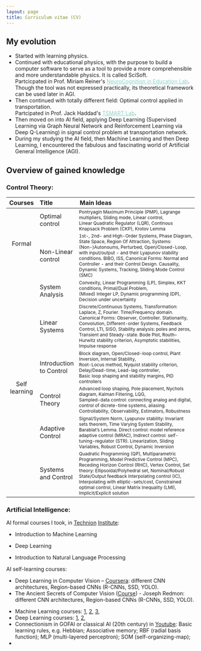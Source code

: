 ```yaml
---
layout: page
title: Curriculum vitae (CV)
---
```



## My evolution

- Started with learning physics.
- Continued with educational physics, with the purpose to build a computer software to serve as a tool to provide a more comprehensible and more understandable physics. It is called SciSoft.
<br>Partcicpated in Prof. Miriam Reiner's <a style="color:#8dd3c7" href="https://vrneurocog.wixsite.com/vrneurocog/researchers">NeuroCognition in Education Lab</a>.<br>Though the tool was not expressed practically, its theoretical framework can be used later in AGI.
- Then continued with totally different field: Optimal control applied in transportation.<br>Partcipated in Prof. Jack Haddad's <a style="color:#8dd3c7" href="https://haddad.net.technion.ac.il/lab-members/">TSMART Lab</a>.
- Then moved on into AI field, applying Deep Learning (Supervised Learning via Graph Neural Network and Reinforcement Learning via Deep Q-Learning) in signal control problem at transportation network.
- During my studying the AI field, then Machine Learning and then Deep Learning, I encountered the fabulous and fascinating world of Artificial General Intelligence (AGI).


## Overview of gained knowledge

### Control Theory:

<table>
<!-- =============================== HEADER ================================ -->
  <thead>
    <tr>
      <th style="width: 2%">Courses</th>
      <th style="width: 4%" align="left">Title</th>
      <th align="left">Main Ideas</th>
      <!--<th align="left">Resources</th>
      <th align="left">Internal ref</th>-->
    </tr>
  </thead>
  <tbody>
<!-- =============================== Formal Courses ================================ -->
    <tr>
      <td rowspan="2" align="center" class="vertical-th">Formal</td>
      <td rowspan="1">Optimal control</td>
      <td rowspan="1" style="font-size:12px">Pontryagin Maximum Principle (PMP), Lagrange multipliers, Sliding mode, Linear control,<br />Linear Quadratic Regulator (LQR), Continous Knapsack Problem (CKP), Krotov Lemma</td>
      <!--<td rowspan="1">-res-</td>
      <td rowspan="1">-ref-</td>-->
    </tr>
    <tr>
      <td rowspan="1">Non-Linear control</td>
      <td rowspan="1" style="font-size:12px">1st-, 2nd- and High-Order Systems, Phase Diagram, State Space, Region Of Attraction, Systems: (Non-)Autonoums, Perturbed, Open/Closed-Loop, with input/output - and their Lyapunov stability conditions. BIBO, ISS, Canonical Forms: Normal and Controller - and their Control Design. Causality, Dynamic Systems, Tracking, Sliding Mode Control (SMC)</td>
      <!--<td rowspan="1">-res-</td>
      <td rowspan="1">-ref-</td>-->
    </tr>
<!-- =============================== Self-learning Courses ================================ -->
    <tr>
      <td rowspan="6" align="center" class="vertical-th">Self learning</td>
      <td rowspan="1">System Analysis</td>
      <td rowspan="1" style="font-size:12px">Convexity, Linear Programming (LP), Simplex, KKT conditions, Primal/Dual Problem,<br />(Mixed) Integer LP, Dynamic programming (DP), Decision under uncertainty</td>
      <!--<td rowspan="1">-res-</td>
      <td rowspan="1">-ref-</td>-->
    </tr>
    <tr>
      <td rowspan="1">Linear Systems</td>
      <td rowspan="1" style="font-size:12px">Discrete/Continuous Systems, Transformation: Laplace, Z, Fourier. Time/Frequency domain. Canonical Forms: Observer, Controller. Stationarity, Convolution, Different-order Systems, Feedback Control, LTI, SISO, Stability analysis: poles and zeros, Transient and Steady-state. Bode Plot, Routh–Hurwitz stability criterion, Asymptotic stabilities, Impulse response</td>
      <!--<td rowspan="1">-res-</td>
      <td rowspan="1">-ref-</td>-->
    </tr>
    <tr>
      <td rowspan="1">Introduction to Control</td>
      <td rowspan="1" style="font-size:12px">Block diagram, Open/Closed-loop control, Plant Inversion, Internal Stability,<br />Root-Locus method, Nyquist stability criterion, Delay/Dead-time, Lead-lag controller,<br />Basic loop shaping and stability margins, PID controllers</td>
      <!--<td rowspan="1">-res-</td>
      <td rowspan="1">-ref-</td>-->
    </tr>
    <tr>
      <td rowspan="1">Control Theory</td>
      <td rowspan="1" style="font-size:12px">Advanced loop shaping, Pole placement, Nychols diagram, Kalman Filtering, LQG,<br />Sampled-data control: connecting analog and digital, control of dicrete-time systems, aliasing. Controllability, Observability, Estimators, Robustness</td>
      <!--<td rowspan="1">-res-</td>
      <td rowspan="1">-ref-</td>-->
    </tr>
    <tr>
      <td rowspan="1">Adaptive Control</td>
      <td rowspan="1" style="font-size:12px">Signal/System Norm, Lyapunov stability: <!--La Salle’s Lemma or -->Invariant sets theorem, Time Varying System Stability, Barablat’s Lemma. Direct control: model reference adaptive control (MRAC), Indirect control: self-tuning-regulator (STR). Linearization, Sliding Variables, Robust Control, Dynamic Inversion</td>
      <!--<td rowspan="1">-res-</td>
      <td rowspan="1">-ref-</td>-->
    </tr>    
    <tr>
      <td rowspan="1">Systems and Control</td>
      <td rowspan="1" style="font-size:12px">Quadratic Programming (QP), Multiparametric Programming, Model Predictive Control (MPC), Receding Horizon Control (RHC), Vertex Control, Set theory: Ellipsoidal/Polyhedral set, Nominal/Robust State/Output feedback Interpolating control (IC), Interpolating with elliptic-sets/cost, Constrained optimal control, Linear Matrix Inequality (LMI), Implicit/Explicit solution<!--, Tracking control--></td>
      <!--<td rowspan="1">-res-</td>
      <td rowspan="1">-ref-</td>-->
    </tr>
  </tbody>
</table>



### Artificial Intelligence:

AI formal courses I took, in [Technion](https://www.jpost.com/business-and-innovation/all-news/article-717204) [Institute](https://www.calcalist.co.il/calcalistech/article/bkkte6gbo?fbclid=IwAR20MX1Z7Bkiz5yueRLk2s0RiWB5944RNntQTAKW0lJroIRzTEyldoFe6Ro):

- Introduction to Machine Learning

- Deep Learning

- Introduction to Natural Language Processing

AI self-learning courses:

<!--CNN_images.docx:                ALSO ADD RESOURCES, MAIN IDEAS LEARNED, AND WHERE STORED AS A TABLE-->

- Deep Learning in Computer Vision – [Coursera](https://www.coursera.org/learn/deep-learning-in-computer-vision/home/week/1): different CNN architectures, Region-based CNNs (R-CNNs, SSD, YOLO).
- The Ancient Secrets of Computer Vision ([Course](https://www.youtube.com/watch?v=8jXIAWg_yHU&list=PLjMXczUzEYcHvw5YYSU92WrY8IwhTuq7p)) - Joseph Redmon: different CNN architectures, Region-based CNNs (R-CNNs, SSD, YOLO).
<!--AICourses.docx:-->
- Machine Learning courses: [1](https://www.coursera.org/learn/machine-learning-duke), [2](https://www.coursera.org/learn/linear-algebra-machine-learning/home/welcome), [3](https://www.youtube.com/watch?v=MEG35RDD7RA), 
- Deep Learning courses: [1](https://www.coursera.org/learn/neural-networks-deep-learning/home/welcome), [2](https://www.youtube.com/watch?v=b99UVkWzYTQ&list=PLjJh1vlSEYgvGod9wWiydumYl8hOXixNu&index=1), 
- Connectionism in GOFAI or classical AI (20th century) in [Youtube](https://www.youtube.com/watch?v=xbYgKoG4x2g&list=PL53BE265CE4A6C056): Basic learning rules, e.g. Hebbian; Associative memory; RBF (radial basis function); MLP (multi-layered perceptron); SOM (self-organizing-map);
- 


